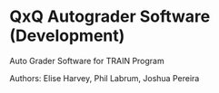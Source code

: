 # QxQ Autograder Software (Development)
Auto Grader Software for TRAIN Program

Authors: Elise Harvey, Phil Labrum, Joshua Pereira
